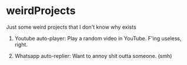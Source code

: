 # weirdProjects
Just some weird projects that I don't know why exists

1. Youtube auto-player:
  Play a random video in YouTube. F'ing useless, right.
  
 2. Whatsapp auto-replier:
  Want to annoy shit outta someone. (smh)
